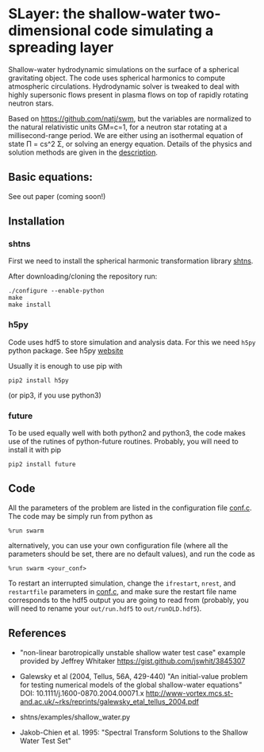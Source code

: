 # SLayer: the shallow-water two-dimensional code simulating a spreading layer

Shallow-water hydrodynamic simulations on the surface of a spherical gravitating object. The code uses spherical harmonics to compute atmospheric circulations. Hydrodynamic solver is tweaked to deal with highly supersonic flows present in plasma flows on top of rapidly rotating neutron stars.

Based on https://github.com/natj/swm, but the variables are normalized to the natural relativistic units GM=c=1, for a neutron star rotating at a millisecond-range period. We are either using an isothermal equation of state &Pi; = cs^2 &Sigma;, or solving an energy equation. Details of the physics and solution methods are given in the [description](https://github.com/pabolmasov/swarm/blob/master/slayer_art/swslayer.pdf). 


## Basic equations:

See out paper (coming soon!)

## Installation

### shtns
First we need to install the spherical harmonic transformation library [shtns](https://bitbucket.org/nschaeff/shtns).

After downloading/cloning the repository run:
```
./configure --enable-python
make
make install
```

### h5py

Code uses hdf5 to store simulation and analysis data. For this we need `h5py` python package. See h5py [website](http://docs.h5py.org/en/latest/index.html)

Usually it is enough to use pip with
```
pip2 install h5py
```
(or pip3, if you use python3)

### future

To be used equally well with both python2 and python3, the code makes use of the rutines of python-future routines. Probably, you will need to install it with pip
```
pip2 install future
```

## Code

All the parameters of the problem are listed in the configuration file [conf.c](https://github.com/pabolmasov/swarm/blob/master/conf.py). The code may be simply run from python as
```
%run swarm
```
alternatively, you can use your own configuration file (where all the parameters should be set, there are no default values), and run the code as
```
%run swarm <your_conf>
```

To restart an interrupted simulation, change the `ifrestart`, `nrest`, and `restartfile` parameters in [conf.c](https://github.com/pabolmasov/swarm/blob/master/conf.py), and make sure the restart file name corresponds to the hdf5 output you are going to read from (probably, you will need to rename your `out/run.hdf5` to `out/runOLD.hdf5`).


## References

*  "non-linear barotropically unstable shallow water test case"
  example provided by Jeffrey Whitaker
  https://gist.github.com/jswhit/3845307

*  Galewsky et al (2004, Tellus, 56A, 429-440)
  "An initial-value problem for testing numerical models of the global
  shallow-water equations" DOI: 10.1111/j.1600-0870.2004.00071.x
  http://www-vortex.mcs.st-and.ac.uk/~rks/reprints/galewsky_etal_tellus_2004.pdf
  
*  shtns/examples/shallow_water.py

*  Jakob-Chien et al. 1995:
  "Spectral Transform Solutions to the Shallow Water Test Set"

